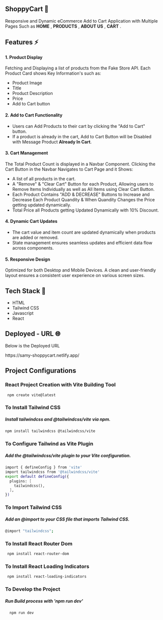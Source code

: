 ## **ShoppyCart 🛒**
Responsive and Dynamic eCommerce Add to Cart Application with Multiple Pages Such as **HOME** , **PRODUCTS** , **ABOUT US** , **CART** .

## Features ⚡
#### 1. Product Display
Fetching and Displaying a list of products from the Fake Store API.
Each Product Card shows Key Information's such as:
- Product Image
- Title
- Product Description
- Price
- Add to Cart button
  
####  2. Add to Cart Functionality
- Users can Add Products to their cart by clicking the "Add to Cart" button.
- If a product is already in the cart, Add to Cart Button will be Disabled with Message Product **Already In Cart**.
  
#### 3. Cart Management
The Total Product Count is displayed in a Navbar Component.
Clicking the Cart Button in the Navbar Navigates to Cart Page and it Shows:
- A list of all products in the cart.
- A "Remove" & "Clear Cart" Button for each Product, Allowing users to Remove Items Individually as well as All Items using Clear Cart Button.
- Each Product Contains "ADD & DECREASE" Buttons to Increase and Decrease Each Product Quandity & When Quandity Changes the Price getting updated dynamically.
- Total Price all Products getting Updated Dynamically with 10% Discount.
  
#### 4. Dynamic Cart Updates
- The cart value and item count are updated dynamically when products are added or removed.
- State management ensures seamless updates and efficient data flow across components.
   
####  5. Responsive Design
Optimized for both Desktop and Mobile Devices.
A clean and user-friendly layout ensures a consistent user experience on various screen sizes.

## Tech Stack 💫
- HTML
- Tailwind CSS
- Javascript
- React

## Deployed - URL 🌐 
Below is the Deployed URL
<p> https://samy-shoppycart.netlify.app/ </p>

## Project Configurations

### React Project Creation with Vite Building Tool
```bash
 npm create vite@latest
```

### To Install Tailwind CSS
##### Install tailwindcss and @tailwindcss/vite via npm.
```bash
npm install tailwindcss @tailwindcss/vite
```

### To Configure Tailwind as Vite Plugin
##### Add the @tailwindcss/vite plugin to your Vite configuration.
```bash
import { defineConfig } from 'vite'
import tailwindcss from '@tailwindcss/vite'
export default defineConfig({
  plugins: [
    tailwindcss(),
  ],
})
```

### To Import Tailwind CSS
##### Add an @import to your CSS file that imports Tailwind CSS.
```bash
@import "tailwindcss";
```

### To Install React Router Dom
```bash
 npm install react-router-dom
```

### To Install React Loading Indicators
```bash
 npm install react-loading-indicators
```

### To Develop the Project
##### Run Build process with 'npm run dev' 
```bash
  npm run dev
```
